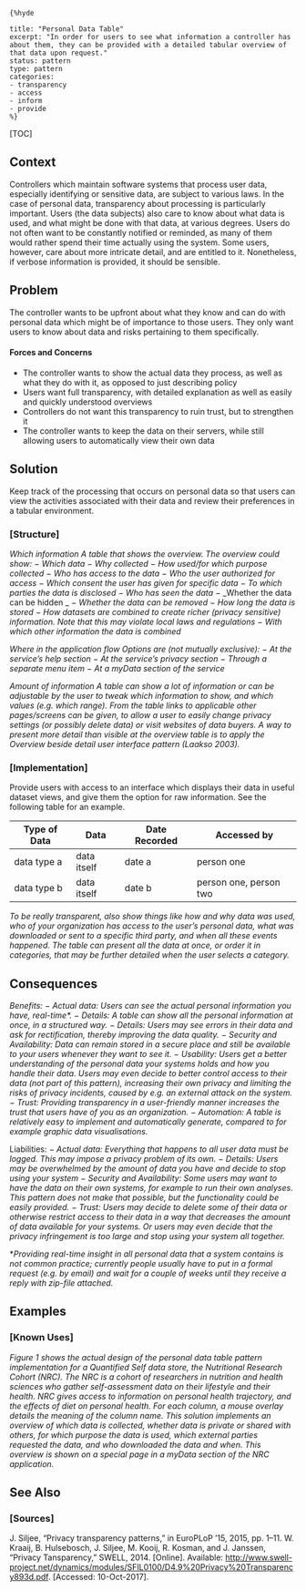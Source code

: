     {%hyde

    title: "Personal Data Table"
    excerpt: "In order for users to see what information a controller has about them, they can be provided with a detailed tabular overview of that data upon request."
    status: pattern
    type: pattern
    categories:
    - transparency
    - access
    - inform
    - provide
    %}

[TOC]

<!--### [Also Known As]-->
<!-- All other names the pattern is known by.-->


## Context
<!-- The situations in which the pattern may apply.-->

Controllers which maintain software systems that process user data, especially identifying or sensitive data, are subject to various laws. In the case of personal data, transparency about processing is particularly important. Users (the data subjects) also care to know about what data is used, and what might be done with that data, at various degrees. Users do not often want to be constantly notified or reminded, as many of them would rather spend their time actually using the system. Some users, however, care about more intricate detail, and are entitled to it. Nonetheless, if verbose information is provided, it should be sensible.

## Problem
<!-- The problem a pattern addresses, including a list of forces describing why a problem might be difficult to solve.-->

The controller wants to be upfront about what they know and can do with personal data which might be of importance to those users. They only want users to know about data and risks pertaining to them specifically.

#### Forces and Concerns
<!-- Implications in this problem which affect the appropriateness of a solution, and are affected by this pattern.-->
<!-- Forces should be highly visible for easy reference, where less obvious a dedicated section is recommended.-->
- The controller wants to show the actual data they process, as well as what they do with it, as opposed to just describing policy
- Users want full transparency, with detailed explanation as well as easily and quickly understood overviews
- Controllers do not want this transparency to ruin trust, but to strengthen it
- The controller wants to keep the data on their servers, while still allowing users to automatically view their own data

## Solution
<!-- A concise description of how the pattern addresses the problem.-->

Keep track of the processing that occurs on personal data so that users can view the activities associated with their data and review their preferences in a tabular environment.

### [Structure]
<!--A detailed specification of the structural aspects of the pattern. A class diagram if applicable.-->
_Which information_
_A table that shows the overview. The overview could show:_
− _Which data_
− _Why collected_
− _How used/for which purpose collected_
− _Who has access to the data_
− _Who the user authorized for access_
− _Which consent the user has given for specific data_
− _To which parties the data is disclosed_
− _Who has seen the data_
− _Whether the data can be hidden _
− _Whether the data can be removed_
− _How long the data is stored_
− _How datasets are combined to create richer (privacy sensitive) information. Note that this may violate local laws and regulations_
− _With which other information the data is combined_

_Where in the application flow Options are (not mutually exclusive):_
− _At the service’s help section_
− _At the service’s privacy section_
− _Through a separate menu item_
− _At a myData section of the service_

_Amount of information_
_A table can show a lot of information or can be adjustable by the user to tweak which information to show, and which values (e.g. which range). From the table links to applicable other pages/screens can be given, to allow a user to easily change privacy settings (or possibly delete data) or visit websites of data buyers. A way to present more detail than visible at the overview table is to apply the Overview beside detail user interface pattern (Laakso 2003)._

### [Implementation]
<!--Guidelines for implementing the pattern; code fragments; suggested PETS; policy fragments.-->

Provide users with access to an interface which displays their data in useful dataset views, and give them the option for raw information. See the following table for an example.

|Type of Data|Data|Date Recorded|Accessed by|
|--|--|--|--|
|data type a|data itself|date a|person one|
|data type b|data itself|date b|person one, person two|

_To be really transparent, also show things like how and why data was used, who of your organization has access to the user’s personal data, what was downloaded or sent to a specific third party, and when all these events happened. The table can present all the data at once, or order it in categories, that may be further detailed when the user selects a category._

## Consequences
<!--The advantages (benefits) and disadvantages (liabilities) of applying the pattern.-->

_Benefits:_
− _Actual data: Users can see the actual personal information you have, real-time*._
− _Details: A table can show all the personal information at once, in a structured way._
− _Details: Users may see errors in their data and ask for rectification, thereby improving the data quality._
− _Security and Availability: Data can remain stored in a secure place and still be available to your users whenever they want to see it._
− _Usability: Users get a better understanding of the personal data your systems holds and how you handle their data. Users may even decide to better control access to their data (not part of this pattern), increasing their own privacy and limiting the risks of privacy incidents, caused by e.g. an external attack on the system._
− _Trust: Providing transparency in a user-friendly manner increases the trust that users have of you as an organization. − Automation: A table is relatively easy to implement and automatically generate, compared to for example graphic data visualisations._

Liabilities:
− _Actual data: Everything that happens to all user data must be logged. This may impose a privacy problem of its own._
− _Details: Users may be overwhelmed by the amount of data you have and decide to stop using your system_
− _Security and Availability: Some users may want to have the data on their own systems, for example to run their own analyses. This pattern does not make that possible, but the functionality could be easily provided._
− _Trust: Users may decide to delete some of their data or otherwise restrict access to their data in a way that decreases the amount of data available for your systems. Or users may even decide that the privacy infringement is too large and stop using your system all together._

*_Providing real-time insight in all personal data that a system contains is not common practice; currently people usually have to put in a formal request (e.g. by email) and wait for a couple of weeks until they receive a reply with zip-file attached._
<!--### [Constraints]-->
<!-- limitations as a consequence of applying the pattern.-->



## Examples
<!--Motivational example to see how the pattern is applied.-->



### [Known Uses]
<!-- Pointers to various applications of the pattern.-->

_Figure 1 shows the actual design of the personal data table pattern implementation for a Quantified Self data store, the Nutritional Research Cohort (NRC). The NRC is a cohort of researchers in nutrition and health sciences who gather self-assessment data on their lifestyle and their health. NRC gives access to information on personal health trajectory, and the effects of diet on personal health. For each column, a mouse overlay details the meaning of the column name. This solution implements an overview of which data is collected, whether data is private or shared with others, for which purpose the data is used, which external parties requested the data, and who downloaded the data and when. This overview is shown on a special page in a myData section of the NRC application._

## See Also
<!-- Any pointers to relevant information, not contained in the subfields below.-->



<!--### [Related Patterns]-->
<!-- Supporting and conflicting patterns-->
<!-- These relationships are still under review -->
### [Sources]
<!-- References to the original source of the pattern.-->

J. Siljee, “Privacy transparency patterns,” in EuroPLoP ’15, 2015, pp. 1–11.
W. Kraaij, B. Hulsebosch, J. Siljee, M. Kooij, R. Kosman, and J. Janssen, “Privacy Tansparency,” SWELL, 2014. [Online]. Available: http://www.swell-project.net/dynamics/modules/SFIL0100/D4.9%20Privacy%20Transparency893d.pdf. [Accessed: 10-Oct-2017].

<!-- ## General Comments -->
<!-- Separate discussion on the pattern.-->



<!--## Tags-->
<!-- User definable descriptors for additional correlation.-->

